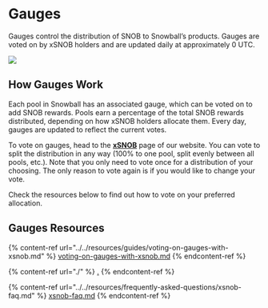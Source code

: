 # Gauges

Gauges control the distribution of SNOB to Snowball’s products. Gauges are voted on by xSNOB holders and are updated daily at approximately 0 UTC.

![](../../.gitbook/assets/xSNOB\_5.png)

## How Gauges Work

Each pool in Snowball has an associated gauge, which can be voted on to add SNOB rewards. Pools earn a percentage of the total SNOB rewards distributed, depending on how xSNOB holders allocate them. Every day, gauges are updated to reflect the current votes.

To vote on gauges, head to the [**xSNOB**](https://app.snowball.network/staking) page of our website. You can vote to split the distribution in any way (100% to one pool, split evenly between all pools, etc.). Note that you only need to vote once for a distribution of your choosing. The only reason to vote again is if you would like to change your vote.

Check the resources below to find out how to vote on your preferred allocation.

## Gauges Resources

{% content-ref url="../../resources/guides/voting-on-gauges-with-xsnob.md" %}
[voting-on-gauges-with-xsnob.md](../../resources/guides/voting-on-gauges-with-xsnob.md)
{% endcontent-ref %}

{% content-ref url="./" %}
[.](./)
{% endcontent-ref %}

{% content-ref url="../../resources/frequently-asked-questions/xsnob-faq.md" %}
[xsnob-faq.md](../../resources/frequently-asked-questions/xsnob-faq.md)
{% endcontent-ref %}
